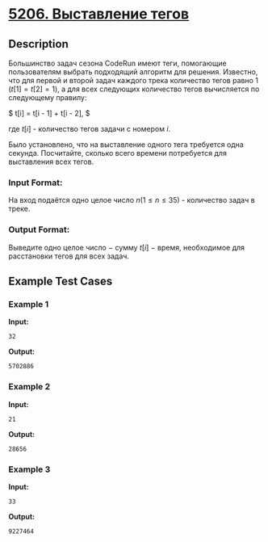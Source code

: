 # [5206. Выставление тегов](https://coderun.yandex.ru/problem/calculate-tags)

## Description

Большинство задач сезона CodeRun имеют теги, помогающие пользователям выбрать подходящий алгоритм для решения. Известно, что для первой и второй задач каждого трека количество тегов равно 1 $(t[1] = t[2] = 1)$, а для всех следующих количество тегов вычисляется по следующему правилу:


$
t[i] = t[i - 1] + t[i - 2],
$


где $t[i]$ - количество тегов задачи с номером $i$.

Было установлено, что на выставление одного тега требуется одна секунда. Посчитайте, сколько всего времени потребуется для выставления всех тегов.

### Input Format:

На вход подаётся одно целое число $n (1 \leq n \leq 35)$ - количество задач в треке.

### Output Format:

Выведите одно целое число $-$ сумму $t[i]$ $-$ время, необходимое для расстановки тегов для всех задач.



## Example Test Cases

### Example 1

**Input:**
```
32

```

**Output:**
```
5702886

```

### Example 2

**Input:**
```
21

```

**Output:**
```
28656

```

### Example 3

**Input:**
```
33

```

**Output:**
```
9227464

```

